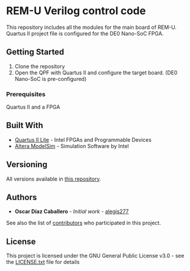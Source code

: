 # REM-U Verilog control code

This repository includes all the modules for the main board of REM-U. Quartus II project file is configured for the DE0 Nano-SoC FPGA.

## Getting Started

1. Clone the repository
2. Open the QPF with Quartus II and configure the target board. (DE0 Nano-SoC is pre-configured)

### Prerequisites

Quartus II and a FPGA


## Built With

* [Quartus II Lite](https://www.intel.com/content/www/us/en/programmable/downloads/download-center.html) - Intel FPGAs and Programmable Devices
* [Altera ModelSim](https://www.intel.la/content/www/xl/es/software/programmable/quartus-prime/model-sim.html) - Simulation Software by Intel


## Versioning

All versions available in [this repository](https://github.com/robocol-rem-u/REM-U_Control_Verilog). 

## Authors

* **Oscar Díaz Caballero** - *Initial work* - [alegis277](https://github.com/alegis277)

See also the list of [contributors](https://github.com/robocol-rem-u/REM-U_Control_Verilog/graphs/contributors) who participated in this project.

## License

This project is licensed under the GNU General Public License v3.0 - see the [LICENSE.txt](LICENSE.txt) file for details